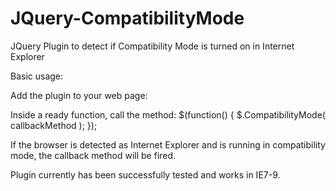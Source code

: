 JQuery-CompatibilityMode
============

JQuery Plugin to detect if Compatibility Mode is turned on in Internet Explorer

Basic usage:

Add the plugin to your web page:
<script src="path/to/file/jquery.CompatibilityMode.0.1.js"></script>

Inside a ready function, call the method:
$(function() {
	$.CompatibilityMode( callbackMethod );
});

If the browser is detected as Internet Explorer and is running in compatibility mode, the callback method will be fired.

Plugin currently has been successfully tested and works in IE7-9.